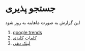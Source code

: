 # جستجو پذیری

این گزارش به صورت ماهاینه به روز شود

1. [google trends](googleTrends.md)
2. [کلمات کلیدی](keywords.md)
3. [لینک دهی](links/README.md)